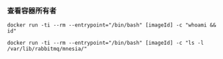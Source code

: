 ### 查看容器所有者
    docker run -ti --rm --entrypoint="/bin/bash" [imageId] -c "whoami && id"
    
    docker run -ti --rm --entrypoint="/bin/bash" [imageId] -c "ls -l  /var/lib/rabbitmq/mnesia/"
